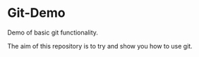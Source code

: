 # Git-Demo
Demo of basic git functionality. 


The aim of this repository is to try and show you how to use git. 
